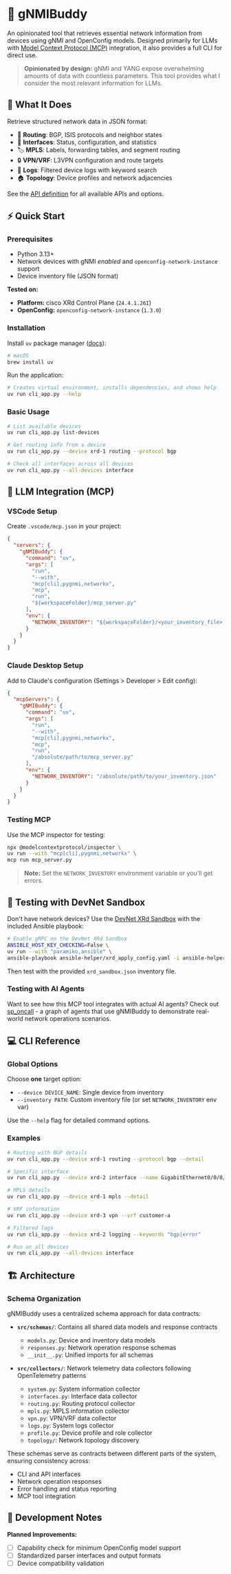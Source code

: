 # 🧪 gNMIBuddy

An opinionated tool that retrieves essential network information from devices using gNMI and OpenConfig models. Designed primarily for LLMs with [Model Context Protocol (MCP)](https://modelcontextprotocol.io/introduction) integration, it also provides a full CLI for direct use.

> **Opinionated by design:** gNMI and YANG expose overwhelming amounts of data with countless parameters. This tool provides what I consider the most relevant information for LLMs.

## 🎯 What It Does

Retrieve structured network data in JSON format:

- 🔄 **Routing**: BGP, ISIS protocols and neighbor states
- 🔌 **Interfaces**: Status, configuration, and statistics
- 🏷️ **MPLS**: Labels, forwarding tables, and segment routing
- 🔒 **VPN/VRF**: L3VPN configuration and route targets
- 📝 **Logs**: Filtered device logs with keyword search
- 🏠 **Topology**: Device profiles and network adjacencies

See the [API definition](/api.py) for all available APIs and options.

## ⚡ Quick Start

### Prerequisites

- Python 3.13+
- Network devices with gNMI _enabled_ and `openconfig-network-instance` support
- Device inventory file (JSON format)

**Tested on:**

- **Platform:** cisco XRd Control Plane (`24.4.1.26I`)
- **OpenConfig:** `openconfig-network-instance` (`1.3.0`)

### Installation

Install `uv` package manager ([docs](https://docs.astral.sh/uv/#installation)):

```bash
# macOS
brew install uv
```

Run the application:

```bash
# Creates virtual environment, installs dependencies, and shows help
uv run cli_app.py --help
```

### Basic Usage

```bash
# List available devices
uv run cli_app.py list-devices

# Get routing info from a device
uv run cli_app.py --device xrd-1 routing --protocol bgp

# Check all interfaces across all devices
uv run cli_app.py --all-devices interface
```

## 🤖 LLM Integration (MCP)

### VSCode Setup

Create `.vscode/mcp.json` in your project:

```json
{
  "servers": {
    "gNMIBuddy": {
      "command": "uv",
      "args": [
        "run",
        "--with",
        "mcp[cli],pygnmi,networkx",
        "mcp",
        "run",
        "${workspaceFolder}/mcp_server.py"
      ],
      "env": {
        "NETWORK_INVENTORY": "${workspaceFolder}/<your_inventory_file>.json"
      }
    }
  }
}
```

### Claude Desktop Setup

Add to Claude's configuration (Settings > Developer > Edit config):

```json
{
  "mcpServers": {
    "gNMIBuddy": {
      "command": "uv",
      "args": [
        "run",
        "--with",
        "mcp[cli],pygnmi,networkx",
        "mcp",
        "run",
        "/absolute/path/to/mcp_server.py"
      ],
      "env": {
        "NETWORK_INVENTORY": "/absolute/path/to/your_inventory.json"
      }
    }
  }
}
```

### Testing MCP

Use the MCP inspector for testing:

```bash
npx @modelcontextprotocol/inspector \
uv run --with "mcp[cli],pygnmi,networkx" \
mcp run mcp_server.py
```

> **Note:** Set the `NETWORK_INVENTORY` environment variable or you'll get errors.

## 🧪 Testing with DevNet Sandbox

Don't have network devices? Use the [DevNet XRd Sandbox](https://devnetsandbox.cisco.com/DevNet/) with the included Ansible playbook:

```bash
# Enable gRPC on the DevNet XRd Sandbox
ANSIBLE_HOST_KEY_CHECKING=False \
uv run --with "paramiko,ansible" \
ansible-playbook ansible-helper/xrd_apply_config.yaml -i ansible-helper/hosts
```

Then test with the provided `xrd_sandbox.json` inventory file.

### Testing with AI Agents

Want to see how this MCP tool integrates with actual AI agents? Check out [sp_oncall](https://github.com/jillesca/sp_oncall) - a graph of agents that use gNMIBuddy to demonstrate real-world network operations scenarios.

## 💻 CLI Reference

### Global Options

Choose **one** target option:

- `--device DEVICE_NAME`: Single device from inventory
- `--inventory PATH`: Custom inventory file (or set `NETWORK_INVENTORY` env var)

Use the `--help` flag for detailed command options.

### Examples

```bash
# Routing with BGP details
uv run cli_app.py --device xrd-1 routing --protocol bgp --detail

# Specific interface
uv run cli_app.py --device xrd-2 interface --name GigabitEthernet0/0/0/0

# MPLS details
uv run cli_app.py --device xrd-1 mpls --detail

# VRF information
uv run cli_app.py --device xrd-3 vpn --vrf customer-a

# Filtered logs
uv run cli_app.py --device xrd-2 logging --keywords "bgp|error"

# Run on all devices
uv run cli_app.py --all-devices interface
```

## 🏗️ Architecture

### Schema Organization

gNMIBuddy uses a centralized schema approach for data contracts:

- **`src/schemas/`**: Contains all shared data models and response contracts

  - `models.py`: Device and inventory data models
  - `responses.py`: Network operation response schemas
  - `__init__.py`: Unified imports for all schemas

- **`src/collectors/`**: Network telemetry data collectors following OpenTelemetry patterns
  - `system.py`: System information collector
  - `interfaces.py`: Interface data collector
  - `routing.py`: Routing protocol collector
  - `mpls.py`: MPLS information collector
  - `vpn.py`: VPN/VRF data collector
  - `logs.py`: System logs collector
  - `profile.py`: Device profile and role collector
  - `topology/`: Network topology discovery

These schemas serve as contracts between different parts of the system, ensuring consistency across:

- CLI and API interfaces
- Network operation responses
- Error handling and status reporting
- MCP tool integration

## 🚧 Development Notes

**Planned Improvements:**

- [ ] Capability check for minimum OpenConfig model support
- [ ] Standardized parser interfaces and output formats
- [ ] Device compatibility validation
